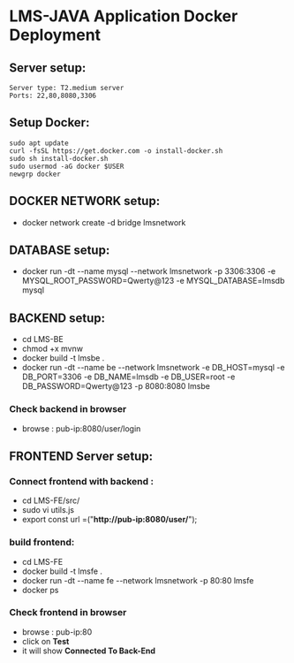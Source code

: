 # LMS-JAVA Application Docker Deployment
## Server setup:
    Server type: T2.medium server
    Ports: 22,80,8080,3306
    
## Setup Docker:
    sudo apt update
    curl -fsSL https://get.docker.com -o install-docker.sh
    sudo sh install-docker.sh
    sudo usermod -aG docker $USER
    newgrp docker
    
## DOCKER NETWORK setup:
- docker network create -d bridge lmsnetwork
    
## DATABASE setup:
- docker run -dt --name mysql --network lmsnetwork -p 3306:3306 -e MYSQL_ROOT_PASSWORD=Qwerty@123 -e MYSQL_DATABASE=lmsdb mysql

## BACKEND setup:
- cd LMS-BE
- chmod +x mvnw
- docker build -t lmsbe .
- docker run -dt --name be --network lmsnetwork -e DB_HOST=mysql -e DB_PORT=3306 -e DB_NAME=lmsdb -e DB_USER=root -e DB_PASSWORD=Qwerty@123 -p 8080:8080 lmsbe
### Check backend in browser
- browse : pub-ip:8080/user/login

## FRONTEND Server setup:

### Connect frontend with backend  : 
- cd LMS-FE/src/
- sudo vi utils.js
- export const url =("**http://pub-ip:8080/user/**");

### build frontend:
- cd LMS-FE
- docker build -t lmsfe .
- docker run -dt --name fe --network lmsnetwork -p 80:80 lmsfe
- docker ps
### Check frontend in browser
- browse : pub-ip:80
- click on **Test**
- it will show **Connected To Back-End**
